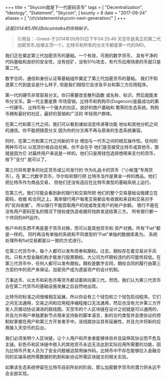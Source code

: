 +++
title = "Skycoin就是下一代密码货币"
tags = [
    "Decentralization",
    "Ideology",
    "Statement",
    "Skycoin",
]
bounty = 8
date = "2017-09-24"
aliases = [
	"/zh/statement/skycoin-next-generation/"
]
+++

*这是2014年5月6日bitcointalks的存档帖子。*

>引用自：-Greed-于2014年05月05日下午04:25:46
天空币是真正的第二代加密货币,给楼主顶一个。比特币和所有的分叉币都是第一代的IMO。

我们正在奠定第三代加密货币的基础。一个有效，可用的数字货币，
具有干净的代码基础和良好的安全性，没有挖矿，没有51％攻击，有代币应用场景的币就只是第二代。

数字合同，通信和身份认证等基础组件奠定了第三代加密货币的基础。
我们不知道第三代到底会是什么样子,
但是我们相信它会涉及平台和第三方应用程序。

第一代的硬币非常容易分叉。你只需要改变散列函数
或名称、标识，然后就能发布分叉币。第一代主要是靠
市场营销。比特币和狗狗币(Dogecoin)是最成功的第一代硬币。
比特币有一个强大的社区，良好的商户基础和
繁荣的生态系统。狗狗币拥有最好的社区，最好的营销和广泛的
年轻用户群体。

在第二代和第三代之间，我们可以看到诸如消息传递等功能
地址和其他分机之间的通信。你不能把随意分叉
因为你的分叉再不再与原来的生态系统兼容。

同时，在第二代和第三代之间新的平台
增加与一代币之间的相互操作性。任何的两种币可以
以现货价格自动兑换。你不会在乎
他们是否接受比特币或其他币，那就是因为它
对最终用户来说是一样的。他们只是用钱包选择想用来支付的货币，按下“支付”
就可以了。

第三代将有更多的社区货币或公司发行的
作为礼品卡的货币（“小帐篷”专用货币）。在
第二代数字货币，华尔街和银行把
比特币当作是黄金一样的商品。他们把比特币作为商品交易，
但他们还没有适应在比特币类型的基础系统上运行。

在第三代，我们可能会看到新的银行和交易所把
他们的整个交易基础设施建立在密码，收据
和合同之上。离岸银行用户每笔交易都会有收据和来自和交易对手的"反向收据"。
所以银行不能窃取用户的钱或改变用户的账户余额。
银行不能在没有用户密码签名的情况下授权或伪造收据将钱款发送给第三方。
所有银行都一个共同的API运作。

账户中的东西不再是基于货币对换，而可以是其他货币和
资产对换。所有"Fiat"都是一样的。
同时再没有单独的系统和不同类型的"Fiat"单独的数据库表为。
系统处理所有fiat交易都是以一致的方式进行。

在第三代货币中，每个人都可以发布债券和期权。过去，期权存在着交易对手风险。只有大型金融机构才能发行股票期权。大公司为坏期权违约的可能性较低。在第三代货币中，任何人都可以发布期权。期权是数字合同，期权合同的履行由第三方契约中的资产来保证。加密资产成为遗留资产的会计机制。

万事达币、以太币和彩色币等货币都试着转向第三代。然而，我们认为第三代货币会在第二代货币的基础设施发展之后自然地出现。

比特币的标准之间很难相互延展，所以你会有三个钱包和三个钱包启动程序。它们之间无法通用，交易之间和应用程序编程接口无法通用，然后也没有允许第三方开发人员推动协议演进的路线图。天空币的个人区块链在设计之初就是可以通用的，并且允许用户单独更新节点用来支持新的脚本语言，新的合约类型并且使协议的控制权掌握在用户和第三方开发者手中。该线路协议具有延展性，并且允许将新的应用接入天空币的后台。

我们必须发明个人区块链，让个人用户和开发者能够体验并且延伸其协议而不危及主链。彩色币和区块链中嵌入的其他货币永远无法达到实际应用所需要的功能，因为比特币开发人员为了安全问题被迫禁用操作码。比特币中不存在能够拉入金融合同的实操系统所需数据的机制和新协议所需区块链叉的相关实验。

如果该生态系统停留在比特币目前所处的阶段，那么加密数字货币的潜力将永远不会全部实现。

